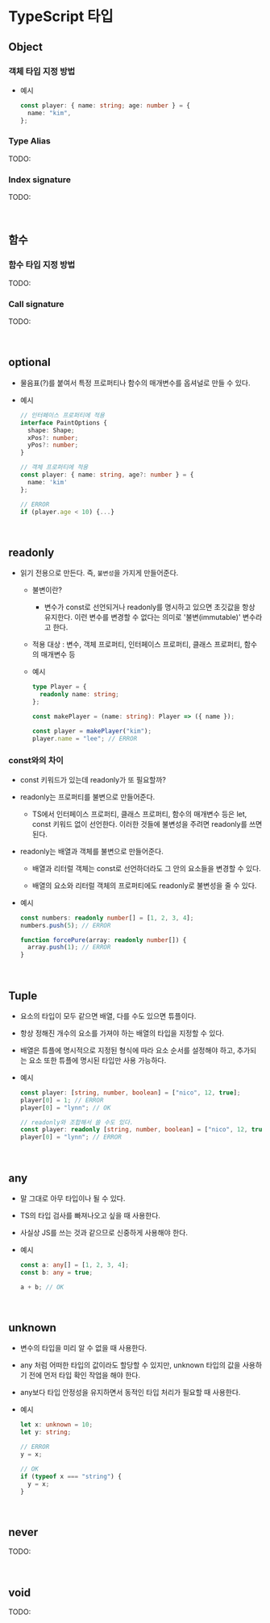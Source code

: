 # TypeScript 타입

## Object

### 객체 타입 지정 방법

- 예시
  ```ts
  const player: { name: string; age: number } = {
    name: "kim",
  };
  ```

### Type Alias

TODO:

### Index signature

TODO:

<br>

## 함수

### 함수 타입 지정 방법

TODO:

### Call signature

TODO:

<br>

## optional

- 물음표(?)를 붙여서 특정 프로퍼티나 함수의 매개변수를 옵셔널로 만들 수 있다.
- 예시

  ```ts
  // 인터페이스 프로퍼티에 적용
  interface PaintOptions {
    shape: Shape;
    xPos?: number;
    yPos?: number;
  }

  // 객체 프로퍼티에 적용
  const player: { name: string, age?: number } = {
    name: 'kim'
  };

  // ERROR
  if (player.age < 10) {...}
  ```

<br>

## readonly

- 읽기 전용으로 만든다. 즉, `불변성`을 가지게 만들어준다.

  - 불변이란?

    - 변수가 const로 선언되거나 readonly를 명시하고 있으면 초깃값을 항상 유지한다. 이런 변수를 변경할 수 없다는 의미로 '불변(immutable)' 변수라고 한다.

  - 적용 대상 : 변수, 객체 프로퍼티, 인터페이스 프로퍼티, 클래스 프로퍼티, 함수의 매개변수 등

  - 예시

    ```ts
    type Player = {
      readonly name: string;
    };

    const makePlayer = (name: string): Player => ({ name });

    const player = makePlayer("kim");
    player.name = "lee"; // ERROR
    ```

### const와의 차이

- const 키워드가 있는데 readonly가 또 필요할까?

- readonly는 프로퍼티를 불변으로 만들어준다.

  - TS에서 인터페이스 프로퍼티, 클래스 프로퍼티, 함수의 매개변수 등은 let, const 키워드 없이 선언한다. 이러한 것들에 불변성을 주려면 readonly를 쓰면 된다.

- readonly는 배열과 객체를 불변으로 만들어준다.

  - 배열과 리터럴 객체는 const로 선언하더라도 그 안의 요소들을 변경할 수 있다.

  - 배열의 요소와 리터럴 객체의 프로퍼티에도 readonly로 불변성을 줄 수 있다.

- 예시

  ```ts
  const numbers: readonly number[] = [1, 2, 3, 4];
  numbers.push(5); // ERROR

  function forcePure(array: readonly number[]) {
    array.push(1); // ERROR
  }
  ```

<br>

## Tuple

- 요소의 타입이 모두 같으면 배열, 다를 수도 있으면 튜플이다.

- 항상 정해진 개수의 요소를 가져야 하는 배열의 타입을 지정할 수 있다.

- 배열은 튜플에 명시적으로 지정된 형식에 따라 요소 순서를 설정해야 하고, 추가되는 요소 또한 튜플에 명시된 타입만 사용 가능하다.

- 예시

  ```ts
  const player: [string, number, boolean] = ["nico", 12, true];
  player[0] = 1; // ERROR
  player[0] = "lynn"; // OK

  // readonly와 조합해서 쓸 수도 있다.
  const player: readonly [string, number, boolean] = ["nico", 12, true];
  player[0] = "lynn"; // ERROR
  ```

<br>

## any

- 말 그대로 아무 타입이나 될 수 있다.

- TS의 타입 검사를 빠져나오고 싶을 때 사용한다.

- 사실상 JS를 쓰는 것과 같으므로 신중하게 사용해야 한다.

- 예시

  ```ts
  const a: any[] = [1, 2, 3, 4];
  const b: any = true;

  a + b; // OK
  ```

<br>

## unknown

- 변수의 타입을 미리 알 수 없을 때 사용한다.

- any 처럼 어떠한 타입의 값이라도 할당할 수 있지만, unknown 타입의 값을 사용하기 전에 먼저 타입 확인 작업을 해야 한다.

- any보다 타입 안정성을 유지하면서 동적인 타입 처리가 필요할 때 사용한다.

- 예시

  ```ts
  let x: unknown = 10;
  let y: string;

  // ERROR
  y = x;

  // OK
  if (typeof x === "string") {
    y = x;
  }
  ```

<br>

## never

TODO:

<br>

## void

TODO:
